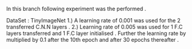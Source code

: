 In this branch following experiment was the performed .

DataSet : TinyImageNet
1.) A learning rate of 0.001 was used for the 2 transferred  C.N.N layers . 
2.) Learning rate of 0.005 was used for 1 F.C layers transferred and 1 F.C layer initialised . Further the learning rate by multiplied by 0.1 after 
the 10th epoch and after 30 epochs thereafter . 


